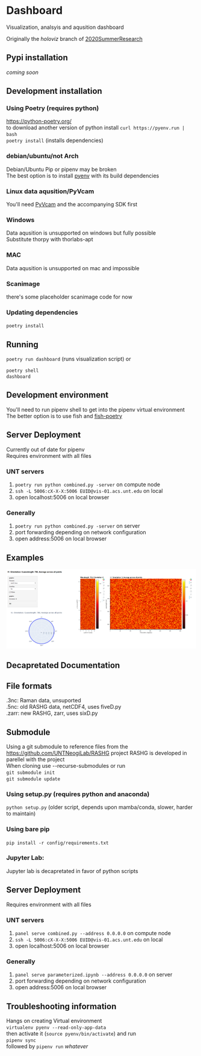 # Dashboard
Visualization, analsyis and aqusition dashboard

Originally the _holoviz_ branch of [2020SummerResearch](https://github.com/UNTNeogiLab/2020SummerResearch)
## Pypi installation 
*coming soon*
## Development installation

### Using Poetry (requires python)
https://python-poetry.org/  
to download another version of python install `curl https://pyenv.run | bash`  
`poetry install` (installs dependencies)  
### debian/ubuntu/not Arch
Debian/Ubuntu Pip or pipenv may be broken  
The best option is to install [pyenv](https://github.com/pyenv/pyenv) with its build dependencies
### Linux data aqusition/PyVcam  
You'll need [PyVcam](https://github.com/Photometrics/PyVCAM) and the accompanying SDK first
### Windows
Data aqusition is unsupported on windows but fully possible  
Substitute thorpy with thorlabs-apt
### MAC
Data aqusition is unsupported on mac and impossible
### Scanimage
there's some placeholder scanimage code for now
### Updating dependencies

`poetry install`

## Running

`poetry run dashboard` (runs visualization script)
or
```shell
poetry shell
dashboard
```
## Development environment
You'll need to run pipenv shell to get into the pipenv virtual environment  
The better option is to use fish and [fish-poetry](https://github.com/ryoppippi/fish-poetry)
## Server Deployment

Currently out of date for pipenv  
Requires environment with all files

### UNT servers

1. `poetry run python combined.py -server` on compute node
1. `ssh -L 5006:cX-X-X:5006 EUID@vis-01.acs.unt.edu` on local
1. open localhost:5006 on local browser

### Generally

1. `poetry run python combined.py -server` on server
1. port forwarding depending on network configuration
1. open address:5006 on local browser

## Examples

![example](examples/Parameterized.png)
## Decapretated Documentation
## File formats
.3nc: Raman data, unsuported  
.5nc: old RASHG data, netCDF4, uses fiveD.py  
.zarr: new RASHG, zarr, uses sixD.py
## Submodule
Using a git submodule to reference files from the https://github.com/UNTNeogiLab/RASHG project
RASHG is developed in parellel with the project    
When cloning use --recurse-submodules or run  
`git submodule init`  
`git submodule update`



### Using setup.py (requires python and anaconda)

`python setup.py` (older script, depends upon mamba/conda, slower, harder to maintain)

### Using bare pip

`pip install -r config/requirements.txt`

### Jupyter Lab:

Jupyter lab is decapretated in favor of python scripts

## Server Deployment

Requires environment with all files

### UNT servers

1. `panel serve combined.py --address 0.0.0.0` on compute node
1. `ssh -L 5006:cX-X-X:5006 EUID@vis-01.acs.unt.edu` on local
1. open localhost:5006 on local browser

### Generally

1. `panel serve parameterized.ipynb --address 0.0.0.0` on server
1. port forwarding depending on network configuration
1. open address:5006 on local browser
## Troubleshooting information
Hangs on creating Virtual environment  
`virtualenv pyenv --read-only-app-data`  
then activate it (`source pyenv/bin/activate`) and run  
`pipenv sync`  
followed by 
`pipenv run` *whatever*
